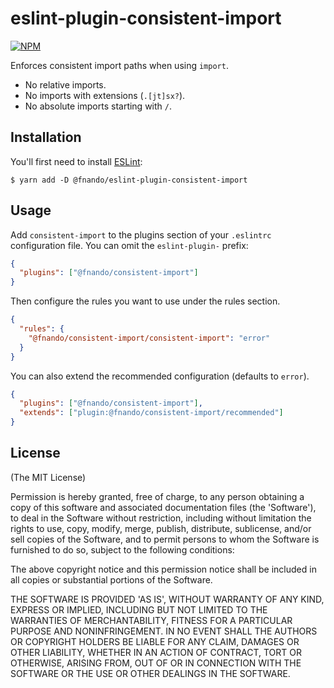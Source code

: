 # eslint-plugin-consistent-import

[![NPM](https://img.shields.io/npm/v/eslint-plugin-consistent-import.svg)](https://www.npmjs.com/package/eslint-plugin-consistent-import)

Enforces consistent import paths when using `import`.

- No relative imports.
- No imports with extensions (`.[jt]sx?`).
- No absolute imports starting with `/`.

## Installation

You'll first need to install [ESLint](http://eslint.org):

```console
$ yarn add -D @fnando/eslint-plugin-consistent-import
```

## Usage

Add `consistent-import` to the plugins section of your `.eslintrc` configuration
file. You can omit the `eslint-plugin-` prefix:

```json
{
  "plugins": ["@fnando/consistent-import"]
}
```

Then configure the rules you want to use under the rules section.

```json
{
  "rules": {
    "@fnando/consistent-import/consistent-import": "error"
  }
}
```

You can also extend the recommended configuration (defaults to `error`).

```json
{
  "plugins": ["@fnando/consistent-import"],
  "extends": ["plugin:@fnando/consistent-import/recommended"]
}
```

## License

(The MIT License)

Permission is hereby granted, free of charge, to any person obtaining a copy of
this software and associated documentation files (the 'Software'), to deal in
the Software without restriction, including without limitation the rights to
use, copy, modify, merge, publish, distribute, sublicense, and/or sell copies of
the Software, and to permit persons to whom the Software is furnished to do so,
subject to the following conditions:

The above copyright notice and this permission notice shall be included in all
copies or substantial portions of the Software.

THE SOFTWARE IS PROVIDED 'AS IS', WITHOUT WARRANTY OF ANY KIND, EXPRESS OR
IMPLIED, INCLUDING BUT NOT LIMITED TO THE WARRANTIES OF MERCHANTABILITY, FITNESS
FOR A PARTICULAR PURPOSE AND NONINFRINGEMENT. IN NO EVENT SHALL THE AUTHORS OR
COPYRIGHT HOLDERS BE LIABLE FOR ANY CLAIM, DAMAGES OR OTHER LIABILITY, WHETHER
IN AN ACTION OF CONTRACT, TORT OR OTHERWISE, ARISING FROM, OUT OF OR IN
CONNECTION WITH THE SOFTWARE OR THE USE OR OTHER DEALINGS IN THE SOFTWARE.
